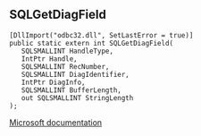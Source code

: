 ## SQLGetDiagField

```
[DllImport("odbc32.dll", SetLastError = true)]
public static extern int SQLGetDiagField(
   SQLSMALLINT HandleType,
   IntPtr Handle,
   SQLSMALLINT RecNumber,
   SQLSMALLINT DiagIdentifier,
   IntPtr DiagInfo,
   SQLSMALLINT BufferLength,
   out SQLSMALLINT StringLength
);
```

[Microsoft documentation](https://docs.microsoft.com/en-us/sql/odbc/reference/syntax/sqlgetdiagfield-function)

